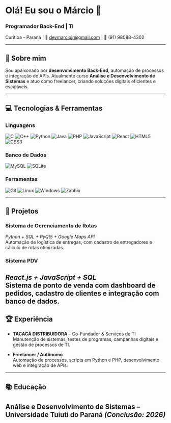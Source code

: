 # Olá! Eu sou o Márcio 👋

### Programador Back-End | TI  
Curitiba - Paraná | 📧 [devmarciojr@gmail.com](mailto:devmarciojr@gmail.com) | 📱 (91) 98088-4302  

---

## 🚀 Sobre mim
Sou apaixonado por **desenvolvimento Back-End**, automação de processos e integração de APIs. Atualmente curso **Análise e Desenvolvimento de Sistemas** e atuo como freelancer, criando soluções digitais eficientes e escaláveis.  

---

## 💻 Tecnologias & Ferramentas

### Linguagens
![C](https://img.shields.io/badge/C-000000?style=for-the-badge&logo=c)
![C++](https://img.shields.io/badge/C++-00599C?style=for-the-badge&logo=c%2B%2B)
![Python](https://img.shields.io/badge/Python-3776AB?style=for-the-badge&logo=python)
![Java](https://img.shields.io/badge/Java-F7DF1E?style=for-the-badge&logo=java)
![PHP](https://img.shields.io/badge/PHP-777BB4?style=for-the-badge&logo=php)
![JavaScript](https://img.shields.io/badge/JavaScript-F7DF1E?style=for-the-badge&logo=javascript)
![React](https://img.shields.io/badge/React-61DAFB?style=for-the-badge&logo=react)
![HTML5](https://img.shields.io/badge/HTML5-E34F26?style=for-the-badge&logo=html5)
![CSS3](https://img.shields.io/badge/CSS3-1572B6?style=for-the-badge&logo=css3)

### Banco de Dados
![MySQL](https://img.shields.io/badge/MySQL-4479A1?style=for-the-badge&logo=mysql)
![SQLite](https://img.shields.io/badge/SQLite-003B57?style=for-the-badge&logo=sqlite)

### Ferramentas
![Git](https://img.shields.io/badge/Git-F05032?style=for-the-badge&logo=git)
![Linux](https://img.shields.io/badge/Linux-FCC624?style=for-the-badge&logo=linux)
![Windows](https://img.shields.io/badge/Windows-0078D6?style=for-the-badge&logo=windows)
![Zabbix](https://img.shields.io/badge/Zabbix-FFFFFF?style=for-the-badge&logo=zabbix)

---
## 🌟 Projetos

### Sistema de Gerenciamento de Rotas
*Python + SQL + PyQt5 + Google Maps API*  
Automação de logística de entregas, com cadastro de entregadores e cálculo de rotas otimizadas.

### Sistema PDV
*React.js + JavaScript + SQL*  
Sistema de ponto de venda com dashboard de pedidos, cadastro de clientes e integração com banco de dados.
---
## 🏆 Experiência
- **TACACÁ DISTRIBUIDORA** – Co-Fundador & Serviços de TI  
  Manutenção de sistemas, testes de programas, campanhas digitais e gestão de processos de TI.  

- **Freelancer / Autônomo**  
  Automação de processos, scripts em Python e PHP, desenvolvimento web e integração de APIs.
---
## 📚 Educação
**Análise e Desenvolvimento de Sistemas** – Universidade Tuiuti do Paraná *(Conclusão: 2026)*  
---

